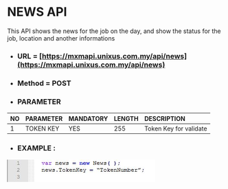 # NEWS API

This API shows the news for the job on the day, and show the status for the job, location and another informations

* ### URL = [https://mxmapi.unixus.com.my/api/news](https://mxmapi.unixus.com.my/api/news)

* ### Method = POST

* ### PARAMETER

| NO | PARAMETER | MANDATORY | LENGTH | DESCRIPTION |
| :--- | :--- | :--- | :--- | :--- |
| 1 | TOKEN KEY | YES | 255 | Token Key for validate |

* ### EXAMPLE :

![](/assets/news.JPG)

